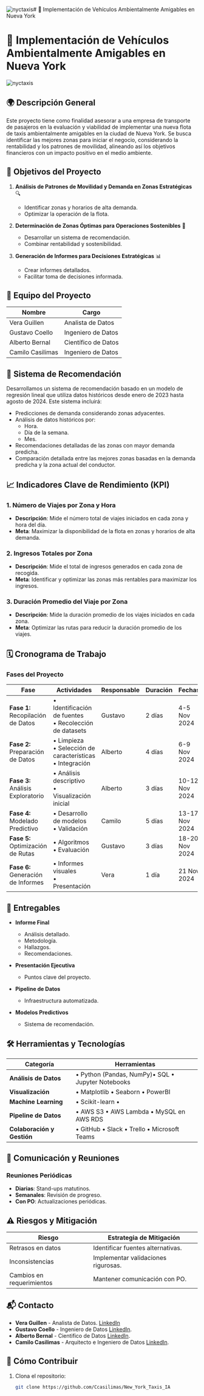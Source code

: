 ![nyctaxis](https://github.com/user-attachments/assets/b064bc10-83dd-423d-a89f-1b74a894b2f2)# 🚕 Implementación de Vehículos Ambientalmente Amigables en Nueva York

# 🚕 Implementación de Vehículos Ambientalmente Amigables en Nueva York

![nyctaxis](https://github.com/user-attachments/assets/b064bc10-83dd-423d-a89f-1b74a894b2f2)

## 🌍 Descripción General

Este proyecto tiene como finalidad asesorar a una empresa de transporte de pasajeros en la evaluación y viabilidad de implementar una nueva flota de taxis ambientalmente amigables en la ciudad de Nueva York. Se busca identificar las mejores zonas para iniciar el negocio, considerando la rentabilidad y los patrones de movilidad, alineando así los objetivos financieros con un impacto positivo en el medio ambiente.

## 🎯 Objetivos del Proyecto

1. **Análisis de Patrones de Movilidad y Demanda en Zonas Estratégicas** 🔍  
   * Identificar zonas y horarios de alta demanda.  
   * Optimizar la operación de la flota.

2. **Determinación de Zonas Óptimas para Operaciones Sostenibles** 📍  
   * Desarrollar un sistema de recomendación.  
   * Combinar rentabilidad y sostenibilidad.

3. **Generación de Informes para Decisiones Estratégicas** 📊  
   * Crear informes detallados.  
   * Facilitar toma de decisiones informada.

## 👥 Equipo del Proyecto

| Nombre          | Cargo              |
|------------------|--------------------|
| Vera Guillen     | Analista de Datos |
| Gustavo Coello   | Ingeniero de Datos |
| Alberto Bernal   | Científico de Datos |
| Camilo Casilimas | Ingeniero de Datos |

## 🧠 Sistema de Recomendación

Desarrollamos un sistema de recomendación basado en un modelo de regresión lineal que utiliza datos históricos desde enero de 2023 hasta agosto de 2024. Este sistema incluirá:

* Predicciones de demanda considerando zonas adyacentes.
* Análisis de datos históricos por:
  * Hora.
  * Día de la semana.
  * Mes.
* Recomendaciones detalladas de las zonas con mayor demanda predicha.
* Comparación detallada entre las mejores zonas basadas en la demanda predicha y la zona actual del conductor.


## 📈 Indicadores Clave de Rendimiento (KPI)

### 1. Número de Viajes por Zona y Hora
* **Descripción**: Mide el número total de viajes iniciados en cada zona y hora del día.  
* **Meta**: Maximizar la disponibilidad de la flota en zonas y horarios de alta demanda.

### 2. Ingresos Totales por Zona
* **Descripción**: Mide el total de ingresos generados en cada zona de recogida.  
* **Meta**: Identificar y optimizar las zonas más rentables para maximizar los ingresos.

### 3. Duración Promedio del Viaje por Zona
* **Descripción**: Mide la duración promedio de los viajes iniciados en cada zona.  
* **Meta**: Optimizar las rutas para reducir la duración promedio de los viajes.

## 🗓️ Cronograma de Trabajo

### Fases del Proyecto

| Fase                  | Actividades                                   | Responsable | Duración | Fechas       |
|-----------------------|-----------------------------------------------|-------------|----------|--------------|
| **Fase 1:** Recopilación de Datos | • Identificación de fuentes<br>• Recolección de datasets | Gustavo     | 2 días   | 4-5 Nov 2024 |
| **Fase 2:** Preparación de Datos  | • Limpieza<br>• Selección de características<br>• Integración | Alberto     | 4 días   | 6-9 Nov 2024 |
| **Fase 3:** Análisis Exploratorio | • Análisis descriptivo<br>• Visualización inicial | Alberto        | 3 días   | 10-12 Nov 2024 |
| **Fase 4:** Modelado Predictivo   | • Desarrollo de modelos<br>• Validación | Camilo       | 5 días   | 13-17 Nov 2024 |
| **Fase 5:** Optimización de Rutas | • Algoritmos<br>• Evaluación | Gustavo     | 3 días   | 18-20 Nov 2024 |
| **Fase 6:** Generación de Informes| • Informes visuales<br>• Presentación | Vera        | 1 día    | 21 Nov 2024  |

## 📄 Entregables

* **Informe Final**  
  * Análisis detallado.  
  * Metodología.  
  * Hallazgos.  
  * Recomendaciones.

* **Presentación Ejecutiva**  
   * Puntos clave del proyecto.

* **Pipeline de Datos**  
  * Infraestructura automatizada.  
  
* **Modelos Predictivos**  
  * Sistema de recomendación.  
  

## 🛠️ Herramientas y Tecnologías

| Categoría             | Herramientas                                  |
|-----------------------|-----------------------------------------------|
| **Análisis de Datos** | • Python (Pandas, NumPy)• SQL • Jupyter Notebooks |
| **Visualización**     | • Matplotlib • Seaborn • PowerBI       |
| **Machine Learning**  | • Scikit-learn •                |
| **Pipeline de Datos** | • AWS S3 • AWS Lambda • MySQL en AWS RDS |
| **Colaboración y Gestión** | • GitHub • Slack • Trello • Microsoft Teams |

## 📢 Comunicación y Reuniones

### Reuniones Periódicas
* **Diarias**: Stand-ups matutinos.  
* **Semanales**: Revisión de progreso.  
* **Con PO**: Actualizaciones periódicas.

## ⚠️ Riesgos y Mitigación

| Riesgo              | Estrategia de Mitigación              |
|---------------------|---------------------------------------|
| Retrasos en datos   | Identificar fuentes alternativas.     |
| Inconsistencias     | Implementar validaciones rigurosas.   |
| Cambios en requerimientos | Mantener comunicación con PO.   |

## 📬 Contacto

* **Vera Guillen** - Analista de Datos.  [LinkedIn](https://www.linkedin.com/in/vera-guillen-9b464a303/)
* **Gustavo Coello** - Ingeniero de Datos [LinkedIn](https://www.linkedin.com/in/gustavo-coello-01039b270/).  
* **Alberto Bernal** - Cientifico de Datos [LinkedIn](https://www.linkedin.com/in/alberto-bernal-duplat-90a283a2/).  
* **Camilo Casilimas** - Arquitecto e Ingeniero de Datos  [LinkedIn](https://www.linkedin.com/in/camilo-casilimas/).

## 🤝 Cómo Contribuir

1. Clona el repositorio:
   ```bash
   git clone https://github.com/Ccasilimas/New_York_Taxis_IA
